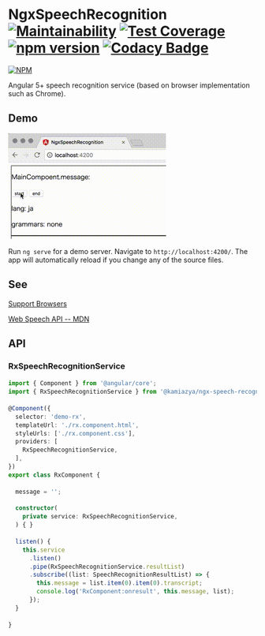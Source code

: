 # NgxSpeechRecognition [![Maintainability](https://api.codeclimate.com/v1/badges/08225ee2c02a584dca4f/maintainability)](https://codeclimate.com/github/kamiazya/ngx-speech-recognition/maintainability) [![Test Coverage](https://api.codeclimate.com/v1/badges/08225ee2c02a584dca4f/test_coverage)](https://codeclimate.com/github/kamiazya/ngx-speech-recognition/test_coverage) [![npm version](https://badge.fury.io/js/%40kamiazya%2Fngx-speech-recognition.svg)](https://badge.fury.io/js/%40kamiazya%2Fngx-speech-recognition) [![Codacy Badge](https://api.codacy.com/project/badge/Grade/cd6714ceafe6438abf661fec1c3fe615)](https://www.codacy.com/app/kamiazya/go-dispatcher?utm_source=github.com&amp;utm_medium=referral&amp;utm_content=kamiazya/go-dispatcher&amp;utm_campaign=Badge_Grade)

[![NPM](https://nodei.co/npm/@kamiazya/ngx-speech-recognition.png?downloads=true)](https://nodei.co/npm/@kamiazya/ngx-speech-recognition/)

Angular 5+ speech recognition service (based on browser implementation such as Chrome).

## Demo

![demo](./speech.gif)

Run `ng serve` for a demo server. Navigate to `http://localhost:4200/`. The app will automatically reload if you change any of the source files.

## See

[Support Browsers](https://caniuse.com/#feat=speech-recognition)

[Web Speech API -- MDN](https://developer.mozilla.org/ja/docs/Web/API/Web_Speech_API)

## API

### RxSpeechRecognitionService

```typescript
import { Component } from '@angular/core';
import { RxSpeechRecognitionService } from '@kamiazya/ngx-speech-recognition';

@Component({
  selector: 'demo-rx',
  templateUrl: './rx.component.html',
  styleUrls: ['./rx.component.css'],
  providers: [
    RxSpeechRecognitionService,
  ],
})
export class RxComponent {

  message = '';

  constructor(
    private service: RxSpeechRecognitionService,
  ) { }

  listen() {
    this.service
      .listen()
      .pipe(RxSpeechRecognitionService.resultList)
      .subscribe((list: SpeechRecognitionResultList) => {
        this.message = list.item(0).item(0).transcript;
        console.log('RxComponent:onresult', this.message, list);
      });
  }

}
```
